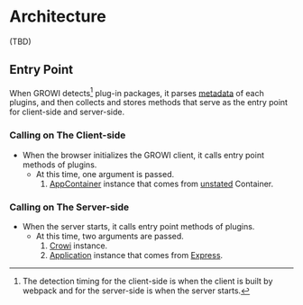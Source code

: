 # Architecture

(TBD)

## Entry Point

When GROWI detects[^detect] plug-in packages, it parses [metadata](/en/dev/plugin/metadata.html) of each plugins, and then collects and stores methods that serve as the entry point for client-side and server-side.

[^detect]: The detection timing for the client-side is when the client is built by webpack and for the server-side is when the server starts.

### Calling on The Client-side

- When the browser initializes the GROWI client, it calls entry point methods of plugins.
  - At this time, one argument is passed.
    1. [AppContainer](https://github.com/weseek/growi/blob/6285250108fc14376a498afdd9d9690e826fe25f/packages/app/src/client/services/AppContainer.js) instance that comes from [unstated](https://github.com/jamiebuilds/unstated) Container.

### Calling on The Server-side

- When the server starts, it calls entry point methods of plugins.
  - At this time, two arguments are passed.
    1. [Crowi](https://github.com/weseek/growi/blob/6285250108fc14376a498afdd9d9690e826fe25f/packages/app/src/server/crowi/index.js) instance.
    1. [Application](https://expressjs.com/ja/4x/api.html#app) instance that comes from [Express](https://expressjs.com).
